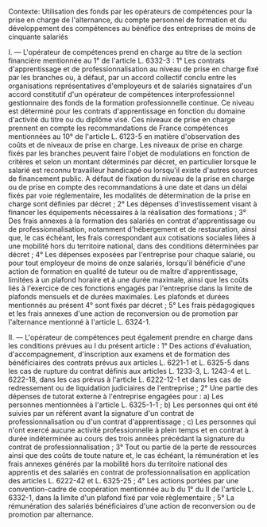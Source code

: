 Contexte: Utilisation des fonds par les opérateurs de compétences pour la prise en charge de l'alternance, du compte personnel de formation et du développement des compétences au bénéfice des entreprises de moins de cinquante salariés

I. — L'opérateur de compétences prend en charge au titre de la section financière mentionnée au 1° de l'article L. 6332-3 : 1° Les contrats d'apprentissage et de professionnalisation au niveau de prise en charge fixé par les branches ou, à défaut, par un accord collectif conclu entre les organisations représentatives d'employeurs et de salariés signataires d'un accord constitutif d'un opérateur de compétences interprofessionnel gestionnaire des fonds de la formation professionnelle continue. Ce niveau est déterminé pour les contrats d'apprentissage en fonction du domaine d'activité du titre ou du diplôme visé. Ces niveaux de prise en charge prennent en compte les recommandations de France compétences mentionnées au 10° de l'article L. 6123-5 en matière d'observation des coûts et de niveaux de prise en charge. Les niveaux de prise en charge fixés par les branches peuvent faire l'objet de modulations en fonction de critères et selon un montant déterminés par décret, en particulier lorsque le salarié est reconnu travailleur handicapé ou lorsqu'il existe d'autres sources de financement public. A défaut de fixation du niveau de la prise en charge ou de prise en compte des recommandations à une date et dans un délai fixés par voie réglementaire, les modalités de détermination de la prise en charge sont définies par décret ; 2° Les dépenses d'investissement visant à financer les équipements nécessaires à la réalisation des formations ; 3° Des frais annexes à la formation des salariés en contrat d'apprentissage ou de professionnalisation, notamment d'hébergement et de restauration, ainsi que, le cas échéant, les frais correspondant aux cotisations sociales liées à une mobilité hors du territoire national, dans des conditions déterminées par décret ; 4° Les dépenses exposées par l'entreprise pour chaque salarié, ou pour tout employeur de moins de onze salariés, lorsqu'il bénéficie d'une action de formation en qualité de tuteur ou de maître d'apprentissage, limitées à un plafond horaire et à une durée maximale, ainsi que les coûts liés à l'exercice de ces fonctions engagés par l'entreprise dans la limite de plafonds mensuels et de durées maximales. Les plafonds et durées mentionnés au présent 4° sont fixés par décret ; 5° Les frais pédagogiques et les frais annexes d'une action de reconversion ou de promotion par l'alternance mentionné à l'article L. 6324-1.

II. — L'opérateur de compétences peut également prendre en charge dans les conditions prévues au I du présent article : 1° Des actions d'évaluation, d'accompagnement, d'inscription aux examens et de formation des bénéficiaires des contrats prévus aux articles L. 6221-1 et L. 6325-5 dans les cas de rupture du contrat définis aux articles L. 1233-3, L. 1243-4 et L. 6222-18, dans les cas prévus à l'article L. 6222-12-1 et dans les cas de redressement ou de liquidation judiciaires de l'entreprise ; 2° Une partie des dépenses de tutorat externe à l'entreprise engagées pour : a) Les personnes mentionnées à l'article L. 6325-1-1 ; b) Les personnes qui ont été suivies par un référent avant la signature d'un contrat de professionnalisation ou d'un contrat d'apprentissage ; c) Les personnes qui n'ont exercé aucune activité professionnelle à plein temps et en contrat à durée indéterminée au cours des trois années précédant la signature du contrat de professionnalisation ; 3° Tout ou partie de la perte de ressources ainsi que des coûts de toute nature et, le cas échéant, la rémunération et les frais annexes générés par la mobilité hors du territoire national des apprentis et des salariés en contrat de professionnalisation en application des articles L. 6222-42 et L. 6325-25 ; 4° Les actions portées par une convention-cadre de coopération mentionnée au b du 1° du II de l'article L. 6332-1, dans la limite d'un plafond fixé par voie règlementaire ; 5° La rémunération des salariés bénéficiaires d'une action de reconversion ou de promotion par alternance.